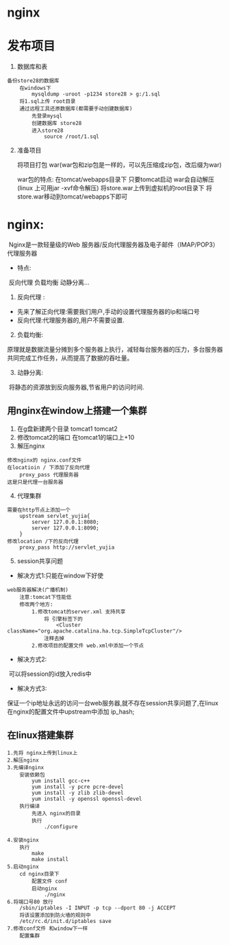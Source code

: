 # nginx

# 发布项目

1. 数据库和表	

```
备份store28的数据库
    在windows下
        mysqldump -uroot -p1234 store28 > g:/1.sql
    将1.sql上传 root目录
    通过远程工具还原数据库(都需要手动创建数据库)
        先登录mysql
        创建数据库 store28
        进入store28
            source /root/1.sql

```

2. 准备项目

	将项目打包 war(war包和zip包是一样的，可以先压缩成zip包，改后缀为war)
	
	war包的特点:
	    在tomcat/webapps目录下 只要tomcat启动 war会自动解压(linux 上可用jar -xvf命令解压)
	将store.war上传到虚拟机的root目录下
	将store.war移动到tomcat/webapps下即可
# nginx:

​	Nginx是一款轻量级的Web 服务器/反向代理服务器及电子邮件（IMAP/POP3）代理服务器

- 特点:

​	反向代理 负载均衡 动静分离...

1. 反向代理 :

-  先来了解正向代理:需要我们用户,手动的设置代理服务器的ip和端口号
- 反向代理:代理服务器的,用户不需要设置.

2. 负载均衡:

​	原理就是数据流量分摊到多个服务器上执行，减轻每台服务器的压力，多台服务器共同完成工作任务，从而提高了数据的吞吐量。

3. 动静分离:

​	将静态的资源放到反向服务器,节省用户的访问时间.

## 用nginx在window上搭建一个集群

1. 在g盘新建两个目录 tomcat1 tomcat2
2. 修改tomcat2的端口 在tomcat1的端口上+10
3. 解压nginx

```
修改nginx的 nginx.conf文件
在locatioin / 下添加了反向代理
    proxy_pass 代理服务器
这是只是代理一台服务器
```

4. 代理集群

```
需要在http节点上添加一个
    upstream servlet_yujia{
        server 127.0.0.1:8080;
        server 127.0.0.1:8090;
    }
修改location /下的反向代理 
    proxy_pass http://servlet_yujia
```

5. session共享问题

- 解决方式1:只能在window下好使

```
web服务器解决(广播机制)
    注意:tomcat下性能低
    修改两个地方:
        1.修改tomcat的server.xml 支持共享
            将 引擎标签下的 
                <Cluster className="org.apache.catalina.ha.tcp.SimpleTcpCluster"/>
            注释去掉
        2.修改项目的配置文件 web.xml中添加一个节点
```

- 解决方式2:

​	可以将session的id放入redis中

- 解决方式3:

​	保证一个ip地址永远的访问一台web服务器,就不存在session共享问题了,在linux
在nginx的配置文件中upstream中添加 ip_hash;

## 在linux搭建集群

	1.先将 nginx上传到linux上
	2.解压nginx
	3.先编译nginx
	    安装依赖包
	        yum install gcc-c++
	        yum install -y pcre pcre-devel
	        yum install -y zlib zlib-devel
	        yum install -y openssl openssl-devel
	    执行编译
	        先进入 nginx的目录
	        执行
	            ./configure
	
	4.安装nginx
		执行 
			make
			make install
	5.启动nginx
		cd nginx目录下
			配置文件 conf
			启动nginx 
				./nginx 
	6.将端口号80 放行
		/sbin/iptables -I INPUT -p tcp --dport 80 -j ACCEPT
		将该设置添加到防火墙的规则中
		/etc/rc.d/init.d/iptables save
	7.修改conf文件 和window下一样
		配置集群